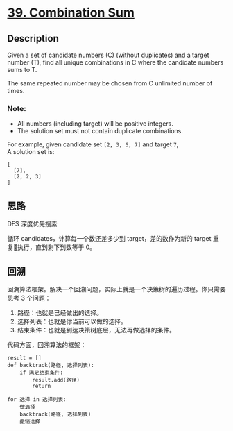 # [39. Combination Sum](https://leetcode.com/problems/combination-sum/)

## Description

Given a set of candidate numbers (C) (without duplicates) and a target number (T), find all unique combinations in C where the candidate numbers sums to T.

The same repeated number may be chosen from C unlimited number of times.

### Note:

- All numbers (including target) will be positive integers.
- The solution set must not contain duplicate combinations.

For example, given candidate set `[2, 3, 6, 7]` and target `7`,   
A solution set is:   
```
[
  [7],
  [2, 2, 3]
]
```

## 思路

DFS 深度优先搜索

循环 candidates，计算每一个数还差多少到 target，差的数作为新的 target 重复执行，直到剩下到数等于 0。

## 回溯

回溯算法框架。解决一个回溯问题，实际上就是一个决策树的遍历过程。你只需要思考 3 个问题：

1. 路径：也就是已经做出的选择。
2. 选择列表：也就是你当前可以做的选择。
3. 结束条件：也就是到达决策树底层，无法再做选择的条件。

代码方面，回溯算法的框架：
```
result = []
def backtrack(路径, 选择列表):
    if 满足结束条件:
        result.add(路径)
        return

for 选择 in 选择列表:
    做选择
    backtrack(路径, 选择列表)
    撤销选择
```

